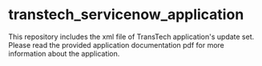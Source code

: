 # transtech_servicenow_application

This repository includes the xml file of TransTech application's update set.
Please read the provided application documentation pdf for more information about the application.
